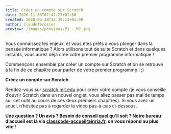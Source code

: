 ```yaml
---
title: Créer un compte sur Scratch
date: 2020-11-03T07:42:23+01:00 
created: 2020-03-18T15:39:13+01:00
author: ClaudeTerosier
preview: /images/previews/P1_-_M2.jpg
---
```

Vous connaissez les enjeux, et vous êtes prêts à vous plonger dans la pensée informatique ? Alors utilisons tout de suite Scratch et dans quelques instants, vous aurez déjà créé votre premier programme informatique !

Commençons ensemble par créer un compte sur Scratch et on se retrouve à la fin de ce chapitre pour parler de votre premier programme ! ;)

**Créez un compte sur Scratch**

Rendez-vous sur [scratch.mit.edu](https://scratch.mit.edu/) pour créer votre compte (je vous conseille d’ouvrir Scratch dans un nouvel onglet, vous allez passer pas mal de temps sur cet outil au cours de ces deux premiers chapitres). Si vous avez un souci, n’hésitez pas à regarder la vidéo pas-à-pas ci-dessous.

**Une question ? Un avis ? Besoin de conseil quel qu’il soit ? Notre bureau d’accueil est là via [classcode-accueil@inria.fr](mailto:classcode-accueil@inria.fr), on vous répond au plus vite !**